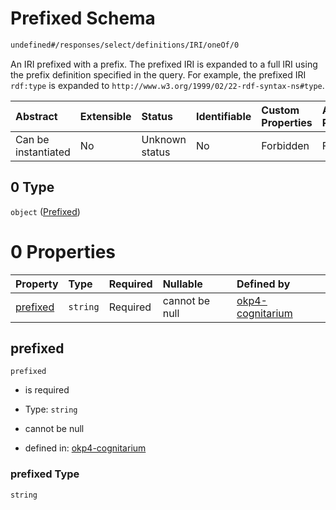 # Prefixed Schema

```txt
undefined#/responses/select/definitions/IRI/oneOf/0
```

An IRI prefixed with a prefix. The prefixed IRI is expanded to a full IRI using the prefix definition specified in the query. For example, the prefixed IRI `rdf:type` is expanded to `http://www.w3.org/1999/02/22-rdf-syntax-ns#type`.

| Abstract            | Extensible | Status         | Identifiable | Custom Properties | Additional Properties | Access Restrictions | Defined In                                                                     |
| :------------------ | :--------- | :------------- | :----------- | :---------------- | :-------------------- | :------------------ | :----------------------------------------------------------------------------- |
| Can be instantiated | No         | Unknown status | No           | Forbidden         | Forbidden             | none                | [okp4-cognitarium.json\*](schema/okp4-cognitarium.json "open original schema") |

## 0 Type

`object` ([Prefixed](okp4-cognitarium-responses-selectresponse-definitions-iri-oneof-prefixed.md))

# 0 Properties

| Property              | Type     | Required | Nullable       | Defined by                                                                                                                                                                                    |
| :-------------------- | :------- | :------- | :------------- | :-------------------------------------------------------------------------------------------------------------------------------------------------------------------------------------------- |
| [prefixed](#prefixed) | `string` | Required | cannot be null | [okp4-cognitarium](okp4-cognitarium-responses-selectresponse-definitions-iri-oneof-prefixed-properties-prefixed.md "undefined#/responses/select/definitions/IRI/oneOf/0/properties/prefixed") |

## prefixed



`prefixed`

*   is required

*   Type: `string`

*   cannot be null

*   defined in: [okp4-cognitarium](okp4-cognitarium-responses-selectresponse-definitions-iri-oneof-prefixed-properties-prefixed.md "undefined#/responses/select/definitions/IRI/oneOf/0/properties/prefixed")

### prefixed Type

`string`
